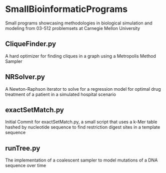 # SmallBioinformaticPrograms
Small programs showcasing methodologies in biological simulation and modeling from 03-512 problemsets at Carnegie Mellon University

## CliqueFinder.py	
A hard optimizer for finding cliques in a graph using a Metropolis Method Sampler

## NRSolver.py	
A Newton-Raphson iterator to solve for a regression model for optimal drug treatment of a patient in a simulated hospital scenario

## exactSetMatch.py	
Initial Commit for exactSetMatch.py, a small script that uses a k-Mer table hashed by nucleotide sequence to find restriction digest sites in a template sequence

## runTree.py	
The implementation of a coalescent sampler to model mutations of a DNA sequence over time
